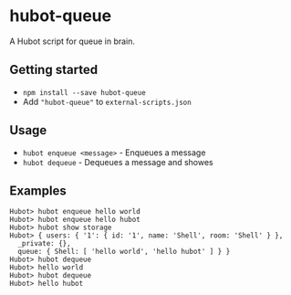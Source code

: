 # hubot-queue

A Hubot script for queue in brain.

## Getting started

- `npm install --save hubot-queue`
- Add `"hubot-queue"` to `external-scripts.json`

## Usage

- `hubot enqueue <message>` - Enqueues a message
- `hubot dequeue` - Dequeues a message and showes

## Examples

```
Hubot> hubot enqueue hello world
Hubot> hubot enqueue hello hubot
Hubot> hubot show storage
Hubot> { users: { '1': { id: '1', name: 'Shell', room: 'Shell' } },
  _private: {},
  queue: { Shell: [ 'hello world', 'hello hubot' ] } }
Hubot> hubot dequeue
Hubot> hello world
Hubot> hubot dequeue
Hubot> hello hubot
```

